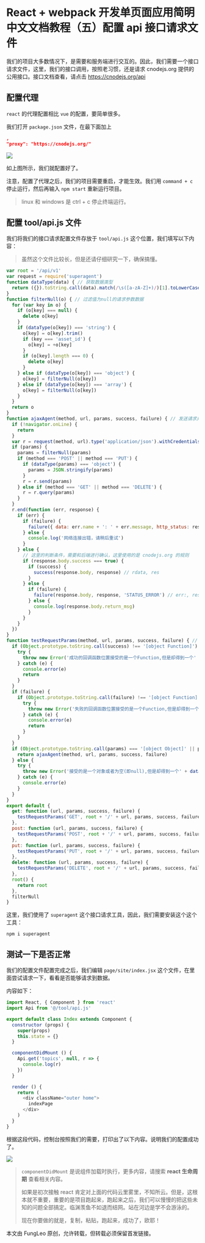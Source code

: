 # React + webpack 开发单页面应用简明中文文档教程（五）配置 api 接口请求文件

我们的项目大多数情况下，是需要和服务端进行交互的。因此，我们需要一个接口请求文件，这里，我们的接口调用，按照老习惯，还是请求 cnodejs.org 提供的公用接口。接口文档查看，请点击 https://cnodejs.org/api

## 配置代理

`react` 的代理配置相比 `vue` 的配置，要简单很多。

我们打开 `package.json` 文件，在最下面加上

```json
,
"proxy": "https://cnodejs.org/"
```
![](https://raw.githubusercontent.com/fengcms/articles/master/image/fc/0d7c95a9f7558a0e9d7e9f2249c7ed.jpg)

如上图所示，我们就配置好了。

注意，配置了代理之后，我们的项目需要重启，才能生效。我们用 `command + c` 停止运行，然后再输入 `npm start` 重新运行项目。

> linux 和 windows 是 ctrl + c 停止终端运行。

## 配置 tool/api.js 文件

我们将我们的接口请求配置文件存放于 `tool/api.js` 这个位置，我们填写以下内容：

> 虽然这个文件比较长，但是还请仔细研究一下，确保搞懂。

```js
var root = '/api/v1'
var request = require('superagent')
function dataType(data) { // 获取数据类型
  return ({}).toString.call(data).match(/\s([a-zA-Z]+)/)[1].toLowerCase()
}
function filterNull(o) { // 过滤值为null的请求参数数据
  for (var key in o) {
    if (o[key] === null) {
      delete o[key]
    }
    if (dataType(o[key]) === 'string') {
      o[key] = o[key].trim()
      if (key === 'asset_id') {
        o[key] = +o[key]
      }
      if (o[key].length === 0) {
        delete o[key]
      }
    } else if (dataType(o[key]) === 'object') {
      o[key] = filterNull(o[key])
    } else if (dataType(o[key]) === 'array') {
      o[key] = filterNull(o[key])
    }
  }
  return o
}
function ajaxAgent(method, url, params, success, failure) { // 发送请求并得到响应
  if (!navigator.onLine) {
    return
  }
  var r = request(method, url).type('application/json').withCredentials()
  if (params) {
    params = filterNull(params)
    if (method === 'POST' || method === 'PUT') {
      if (dataType(params) === 'object') {
        params = JSON.stringify(params)
      }
      r = r.send(params)
    } else if (method === 'GET' || method === 'DELETE') {
      r = r.query(params)
    }
  }
  r.end(function (err, response) {
    if (err) {
      if (failure) {
        failure({ data: err.name + ': ' + err.message, http_status: response.status }, response, 'HTTP_ERROR') // err, res, esta
      } else {
        console.log('网络连接出错，请稍后重试')
      }
    } else {
      // 这里的判断条件，需要和后端进行确认，这里使用的是 cnodejs.org 的规则
      if (response.body.success === true) {
        if (success) {
          success(response.body, response) // rdata, res
        }
      } else {
        if (failure) {
          failure(response.body, response, 'STATUS_ERROR') // err:, res, esta
        } else {
          console.log(response.body.return_msg)
        }
      }
    }
  })
}
function testRequestParams(method, url, params, success, failure) { // 验证请求时，传递的参数
  if (Object.prototype.toString.call(success) !== '[object Function]') {
    try {
      throw new Error('成功的回调函数位置接受的是一个Function,但是却得到一个' + dataType(success))
    } catch (e) {
      console.error(e)
      return
    }
  }
  if (failure) {
    if (Object.prototype.toString.call(failure) !== '[object Function]') {
      try {
        throw new Error('失败的回调函数位置接受的是一个Function,但是却得到一个' + dataType(failure))
      } catch (e) {
        console.error(e)
        return
      }
    }
  }
  if (Object.prototype.toString.call(params) === '[object Object]' || params === null) {
    return ajaxAgent(method, url, params, success, failure)
  } else {
    try {
      throw new Error('接受的是一个对象或者为空(即null),但是却得到一个' + dataType(params))
    } catch (e) {
      console.error(e)
    }
  }
}
export default {
  get: function (url, params, success, failure) {
    testRequestParams('GET', root + '/' + url, params, success, failure)
  },
  post: function (url, params, success, failure) {
    testRequestParams('POST', root + '/' + url, params, success, failure)
  },
  put: function (url, params, success, failure) {
    testRequestParams('PUT', root + '/' + url, params, success, failure)
  },
  delete: function (url, params, success, failure) {
    testRequestParams('DELETE', root + '/' + url, params, success, failure)
  },
  root() {
    return root
  },
  filterNull
}

```

这里，我们使用了 `superagent` 这个接口请求工具，因此，我们需要安装这个这个工具：

```shell
npm i superagent
```

## 测试一下是否正常

我们的配置文件配置完成之后，我们编辑 `page/site/index.jsx` 这个文件，在里面尝试请求一下，看看是否能够请求到数据。

内容如下：

```js
import React, { Component } from 'react'
import Api from '@/tool/api.js'

export default class Index extends Component {
  constructor (props) {
    super(props)
    this.state = {}
  }

  componentDidMount () {
    Api.get('topics', null, r => {
      console.log(r)
    })
  }

  render () {
    return (
      <div className="outer home">
        indexPage
      </div>
    )
  }
}
```

根据这段代码，控制台按照我们的需要，打印出了以下内容。说明我们的配置成功了。

![](https://raw.githubusercontent.com/fengcms/articles/master/image/79/04350f07343578c34a7006e40f894f.jpg)


> `componentDidMount` 是说组件加载时执行，更多内容，请搜索 **react 生命周期** 查看相关内容。
> 
> 如果是初次接触 react 肯定对上面的代码云里雾里，不知所云。但是，这根本就不重要，重要的是项目跑起来，跑起来之后，我们可以慢慢的把这些未知的问题全部搞定。临渊羡鱼不如退而结网。站在河边是学不会游泳的。
> 
> 现在你要做的就是，复制，粘贴，跑起来，成功了，欧耶！

本文由 FungLeo 原创，允许转载，但转载必须保留首发链接。

